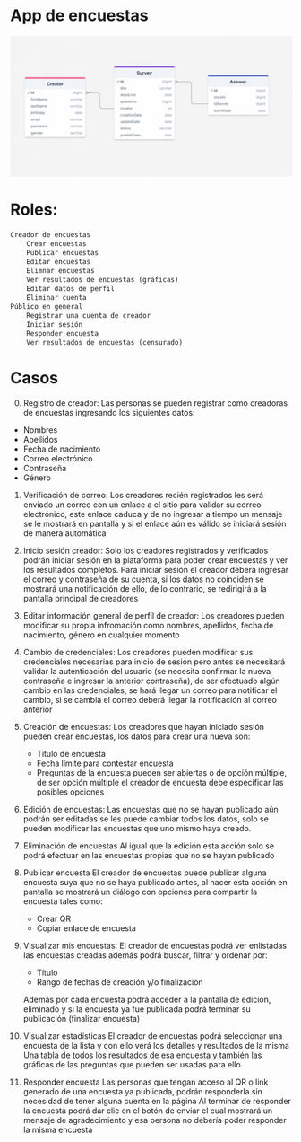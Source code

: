 # App de encuestas

<img src="diagrama.png" width="700"/>

# Roles:

    Creador de encuestas
        Crear encuestas
        Publicar encuestas
        Editar encuestas
        Elimnar encuestas
        Ver resultados de encuestas (gráficas)
        Editar datos de perfil
        Eliminar cuenta
    Público en general
        Registrar una cuenta de creador
        Iniciar sesión
        Responder encuesta
        Ver resultados de encuestas (censurado)

# Casos

0. Registro de creador:
   Las personas se pueden registrar como creadoras de encuestas ingresando los siguientes datos:

- Nombres
- Apellidos
- Fecha de nacimiento
- Correo electrónico
- Contraseña
- Género

1. Verificación de correo:
   Los creadores recién registrados les será enviado un correo con un enlace a el sitio para validar su correo electrónico, este enlace caduca y de no ingresar a tiempo un mensaje se le mostrará en pantalla y si el enlace aún es válido se iniciará sesión de manera automática

2. Inicio sesión creador:
   Solo los creadores registrados y verificados podrán iniciar sesión en la plataforma para poder crear encuestas y ver los resultados completos.
   Para iniciar sesión el creador deberá ingresar el correo y contraseña de su cuenta, si los datos no coinciden se mostrará una notificación de ello, de lo contrario, se redirigirá a la pantalla principal de creadores

3. Editar información general de perfil de creador:
   Los creadores pueden modificar su propia infromación como nombres, apellidos, fecha de nacimiento, género en cualquier momento

4. Cambio de credenciales:
   Los creadores pueden modificar sus credenciales necesarias para inicio de sesión pero antes se necesitará validar la autenticación del usuario (se necesita confirmar la nueva contraseña e ingresar la anterior contraseña), de ser efectuado algún cambio en las credenciales, se hará llegar un correo para notificar el cambio, si se cambia el correo deberá llegar la notificación al correo anterior

5. Creación de encuestas:
   Los creadores que hayan iniciado sesión pueden crear encuestas, los datos para crear una nueva son:

   - Título de encuesta
   - Fecha límite para contestar encuesta
   - Preguntas de la encuesta pueden ser abiertas o de opción múltiple, de ser opción múltiple el creador de encuesta debe especificar las posibles opciones

6. Edición de encuestas:
   Las encuestas que no se hayan publicado aún podrán ser editadas se les puede cambiar todos los datos, solo se pueden modificar las encuestas que uno mismo haya creado.

7. Eliminación de encuestas
   Al igual que la edición esta acción solo se podrá efectuar en las encuestas propias que no se hayan publicado

8. Publicar encuesta
   El creador de encuestas puede publicar alguna encuesta suya que no se haya publicado antes, al hacer esta acción en pantalla se mostrará un diálogo con opciones para compartir la encuesta tales como:

   - Crear QR
   - Copiar enlace de encuesta

9. Visualizar mis encuestas:
   El creador de encuestas podrá ver enlistadas las encuestas creadas además podrá buscar, filtrar y ordenar por:

   - Título
   - Rango de fechas de creación y/o finalización

   Además por cada encuesta podrá acceder a la pantalla de edición, eliminado y si la encuesta ya fue publicada podrá terminar su publicación (finalizar encuesta)

10. Visualizar estadísticas
    El creador de encuestas podrá seleccionar una encuesta de la lista y con ello verá los detalles y resultados de la misma
    Una tabla de todos los resultados de esa encuesta y también las gráficas de las preguntas que pueden ser usadas para ello.

11. Responder encuesta
    Las personas que tengan acceso al QR o link generado de una encuesta ya publicada, podrán responderla sin necesidad de tener alguna cuenta en la página
    Al terminar de responder la encuesta podrá dar clic en el botón de enviar el cual mostrará un mensaje de agradecimiento y esa persona no debería poder responder la misma encuesta

